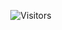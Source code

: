 <p align="center">
    <img alt="Visitors" src="https://visitor-badge.laobi.icu/badge?page_id=twentytwo777" />
</p>
